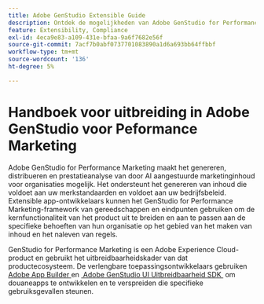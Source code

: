 ```yaml
---
title: Adobe GenStudio Extensible Guide
description: Ontdek de mogelijkheden van Adobe GenStudio for Performance Marketing UI SDK en leer hoe u uitbreidbare toepassingen kunt bouwen.
feature: Extensibility, Compliance
exl-id: 4eca9e83-a109-431e-bfaa-9a6f7682e56f
source-git-commit: 7acf7b0abf0737701083890a1d6a693bb64ffbbf
workflow-type: tm+mt
source-wordcount: '136'
ht-degree: 5%

---
```


# Handboek voor uitbreiding in Adobe GenStudio voor Peformance Marketing

Adobe GenStudio for Performance Marketing maakt het genereren, distribueren en prestatieanalyse van door AI aangestuurde marketinginhoud voor organisaties mogelijk. Het ondersteunt het genereren van inhoud die voldoet aan uw merkstandaarden en voldoet aan uw bedrijfsbeleid. Extensible app-ontwikkelaars kunnen het GenStudio for Performance Marketing-framework van gereedschappen en eindpunten gebruiken om de kernfunctionaliteit van het product uit te breiden en aan te passen aan de specifieke behoeften van hun organisatie op het gebied van het maken van inhoud en het naleven van regels.

GenStudio for Performance Marketing is een Adobe Experience Cloud-product en gebruikt het uitbreidbaarheidskader van dat productecosysteem. De verlengbare toepassingsontwikkelaars gebruiken [&#x200B; Adobe App Builder &#x200B;](https://developer.adobe.com/app-builder/) en [&#x200B; Adobe GenStudio UI Uitbreidbaarheid SDK &#x200B;](https://github.com/adobe/genstudio-uix-sdk) om douaneapps te ontwikkelen en te verspreiden die specifieke gebruiksgevallen steunen.
